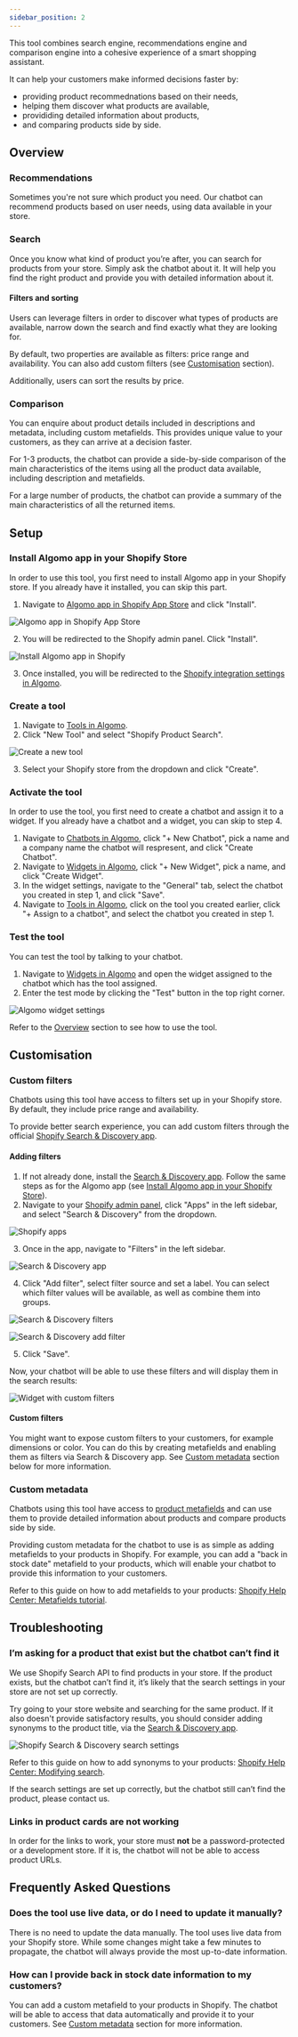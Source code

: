 ```yaml
---
sidebar_position: 2
---
```


This tool combines search engine, recommendations engine and comparison engine into a cohesive experience of a smart shopping assistant.

It can help your customers make informed decisions faster by:

- providing product recommednations based on their needs,
- helping them discover what products are available,
- provididing detailed information about products,
- and comparing products side by side.

## Overview

### Recommendations

Sometimes you're not sure which product you need. Our chatbot can recommend products based on user needs, using data available in your store.

### Search

Once you know what kind of product you’re after, you can search for products from your store. Simply ask the chatbot about it. It will help you find the right product and provide you with detailed information about it.

#### Filters and sorting

Users can leverage filters in order to discover what types of products are available, narrow down the search and find exactly what they are looking for.

By default, two properties are available as filters: price range and availability. You can also add custom filters (see [Customisation](#customisation) section).

Additionally, users can sort the results by price.

### Comparison

You can enquire about product details included in descriptions and metadata, including custom metafields. This provides unique value to your customers, as they can arrive at a decision faster.

For 1-3 products, the chatbot can provide a side-by-side comparison of the main characteristics of the items using all the product data available, including description and metafields.

For a large number of products, the chatbot can provide a summary of the main characteristics of all the returned items.

## Setup

### Install Algomo app in your Shopify Store

In order to use this tool, you first need to install Algomo app in your Shopify store. If you already have it installed, you can skip this part.

1. Navigate to [Algomo app in Shopify App Store](https://apps.shopify.com/algomo) and click "Install".

![Algomo app in Shopify App Store](./images/install-algomo-app-1.png)

2. You will be redirected to the Shopify admin panel. Click "Install".

![Install Algomo app in Shopify](./images/install-algomo-app-2.png)

3. Once installed, you will be redirected to the [Shopify integration settings in Algomo](https://app.algomo.com/integrations/shopify).

### Create a tool

1. Navigate to [Tools in Algomo](https://app.algomo.com/tools).
2. Click "New Tool" and select "Shopify Product Search".

![Create a new tool](./images/create-product-tool.png)

3. Select your Shopify store from the dropdown and click "Create".

### Activate the tool

In order to use the tool, you first need to create a chatbot and assign it to a widget. If you already have a chatbot and a widget, you can skip to step 4.

1. Navigate to [Chatbots in Algomo](https://app.algomo.com/chatbots), click "+ New Chatbot", pick a name and a company name the chatbot will respresent, and click "Create Chatbot".
2. Navigate to [Widgets in Algomo](https://app.algomo.com/widgets), click "+ New Widget", pick a name, and click "Create Widget".
3. In the widget settings, navigate to the "General" tab, select the chatbot you created in step 1, and click "Save".
4. Navigate to [Tools in Algomo](https://app.algomo.com/tools), click on the tool you created earlier, click "+ Assign to a chatbot", and select the chatbot you created in step 1.

### Test the tool

You can test the tool by talking to your chatbot.

1. Navigate to [Widgets in Algomo](https://app.algomo.com/widgets) and open the widget assigned to the chatbot which has the tool assigned.
2. Enter the test mode by clicking the "Test" button in the top right corner.

![Algomo widget settings](./images/widget-settings.png)

Refer to the [Overview](#overview) section to see how to use the tool.

## Customisation

### Custom filters

Chatbots using this tool have access to filters set up in your Shopify store. By default, they include price range and availability.

To provide better search experience, you can add custom filters through the official [Shopify Search & Discovery app](https://apps.shopify.com/search-and-discovery).

#### Adding filters

1. If not already done, install the [Search & Discovery app](https://apps.shopify.com/search-and-discovery). Follow the same steps as for the Algomo app (see [Install Algomo app in your Shopify Store](#install-algomo-app-in-your-shopify-store)).
2. Navigate to your [Shopify admin panel](https://admin.shopify.com/), click "Apps" in the left sidebar, and select "Search & Discovery" from the dropdown.

![Shopify apps](./images/shopify-apps.png)

3. Once in the app, navigate to "Filters" in the left sidebar.

![Search & Discovery app](./images/search-and-discovery.png)

4. Click "Add filter", select filter source and set a label. You can select which filter values will be available, as well as combine them into groups.

![Search & Discovery filters](./images/search-and-discovery-filters.png)

![Search & Discovery add filter](./images/search-and-discovery-add-filter.png)

5. Click "Save".

Now, your chatbot will be able to use these filters and will display them in the search results:

![Widget with custom filters](./images/widget-brand-filter.jpg)

#### Custom filters

You might want to expose custom filters to your customers, for example dimensions or color. You can do this by creating metafields and enabling them as filters via Search & Discovery app. See [Custom metadata](#custom-metadata) section below for more information.

### Custom metadata

Chatbots using this tool have access to [product metafields](https://help.shopify.com/en/manual/custom-data/metafields) and can use them to provide detailed information about products and compare products side by side.

Providing custom metadata for the chatbot to use is as simple as adding metafields to your products in Shopify. For example, you can add a "back in stock date" metafield to your products, which will enable your chatbot to provide this information to your customers.

Refer to this guide on how to add metafields to your products: [Shopify Help Center: Metafields tutorial](https://help.shopify.com/en/manual/custom-data/metafields/using-metafields).

## Troubleshooting

### I’m asking for a product that exist but the chatbot can’t find it

We use Shopify Search API to find products in your store. If the product exists, but the chatbot can’t find it, it’s likely that the search settings in your store are not set up correctly.

Try going to your store website and searching for the same product. If it also doesn't provide satisfactory results, you should consider adding synonyms to the product title, via the [Search & Discovery app](https://apps.shopify.com/search-and-discovery).

![Shopify Search & Discovery search settings](./images/search-and-discovery-search.png)

Refer to this guide on how to add synonyms to your products: [Shopify Help Center: Modifying search](https://help.shopify.com/en/manual/online-store/search-and-discovery/search).

If the search settings are set up correctly, but the chatbot still can’t find the product, please contact us.

### Links in product cards are not working

In order for the links to work, your store must **not** be a password-protected or a development store. If it is, the chatbot will not be able to access product URLs.

## Frequently Asked Questions

### Does the tool use live data, or do I need to update it manually?

There is no need to update the data manually. The tool uses live data from your Shopify store. While some changes might take a few minutes to propagate, the chatbot will always provide the most up-to-date information.

### How can I provide back in stock date information to my customers?

You can add a custom metafield to your products in Shopify. The chatbot will be able to access that data automatically and provide it to your customers. See [Custom metadata](#custom-metadata) section for more information.
